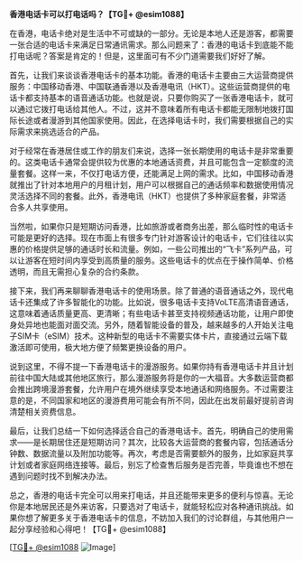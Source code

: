 **香港电话卡可以打电话吗？【TG💪+ @esim1088】**

在香港，电话卡绝对是生活中不可或缺的一部分。无论是本地人还是游客，都需要一张合适的电话卡来满足日常通讯需求。那么问题来了：香港的电话卡到底能不能打电话呢？答案是肯定的！但是，这里面可有不少门道需要我们好好了解。

首先，让我们来谈谈香港电话卡的基本功能。香港的电话卡主要由三大运营商提供服务：中国移动香港、中国联通香港以及香港电讯（HKT）。这些运营商提供的电话卡都支持基本的语音通话功能。也就是说，只要你购买了一张香港电话卡，就可以通过它拨打电话给其他人。不过，这并不意味着所有电话卡都能无限制地拨打国际长途或者漫游到其他国家使用。因此，在选择电话卡时，我们需要根据自己的实际需求来挑选适合的产品。

对于经常在香港居住或工作的朋友们来说，选择一张长期使用的电话卡是非常重要的。这类电话卡通常会提供较为优惠的本地通话资费，并且可能包含一定额度的流量套餐。这样一来，不仅打电话方便，还能满足上网的需求。比如，中国移动香港就推出了针对本地用户的月租计划，用户可以根据自己的通话频率和数据使用情况灵活选择不同的套餐。此外，香港电讯（HKT）也提供了多种家庭套餐，非常适合多人共享使用。

当然啦，如果你只是短期访问香港，比如旅游或者商务出差，那么临时性的电话卡可能是更好的选择。现在市面上有很多专门针对游客设计的电话卡，它们往往以实惠的价格提供足够的通话时长和流量。例如，一些公司推出的“飞卡”系列产品，可以让游客在短时间内享受到高质量的服务。这些电话卡的优点在于操作简单、价格透明，而且无需担心复杂的合约条款。

接下来，我们再来聊聊香港电话卡的使用场景。除了普通的语音通话之外，现代电话卡还集成了许多智能化的功能。比如说，很多电话卡支持VoLTE高清语音通话，这意味着通话质量更高、更清晰；有些电话卡甚至支持视频通话功能，让用户即使身处异地也能面对面交流。另外，随着智能设备的普及，越来越多的人开始关注电子SIM卡（eSIM）技术。这种新型的电话卡不需要实体卡片，直接通过云端下载激活即可使用，极大地方便了频繁更换设备的用户。

说到这里，不得不提一下香港电话卡的漫游服务。如果你持有香港电话卡并且计划前往中国大陆或其他地区旅行，那么漫游服务将是你的一大福音。大多数运营商都会推出跨境漫游套餐，允许用户在境外继续享受本地通话和网络服务。不过需要注意的是，不同国家和地区的漫游费用可能会有所不同，因此在出发前最好提前咨询清楚相关资费信息。

最后，让我们总结一下如何选择适合自己的香港电话卡。首先，明确自己的使用需求——是长期居住还是短期访问？其次，比较各大运营商的套餐内容，包括通话分钟数、数据流量以及附加功能等。再次，考虑是否需要额外的服务，比如家庭共享计划或者家庭网络连接等。最后，别忘了检查售后服务是否完善，毕竟谁也不想在遇到问题时找不到解决办法。

总之，香港的电话卡完全可以用来打电话，并且还能带来更多的便利与惊喜。无论你是本地居民还是外来访客，只要选对了电话卡，就能轻松应对各种通讯挑战。如果你想了解更多关于香港电话卡的信息，不妨加入我们的讨论群组，与其他用户一起分享经验和心得吧！【TG💪+ @esim1088】

[[TG💪+ @esim1088](https://t.me/s/esim1088) ![Image](https://i.postimg.cc/4NQfJmqS/Snipaste-2025-05-13-00-14-12.png)]